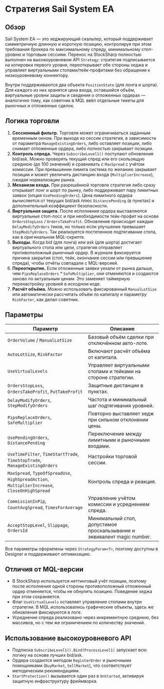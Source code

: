# Стратегия Sail System EA

## Обзор
Sail System EA — это хеджирующий скальпер, который поддерживает симметричную длинную и
короткую позицию, контролируя при этом требования брокера по максимальному спреду,
минимальному стоп-уровню и торговым сессиям. Перенос на StockSharp полностью выполнен на
высокоуровневом API `Strategy`: стратегия подписывается на котировки первого уровня,
переоткрывает обе стороны хеджа и управляет виртуальными стопами/тейк-профитами без
обращения к низкоуровневому коннектору.

Внутри поддерживаются два объекта `PositionState` (для лонга и шорта). Для каждого из них
хранятся цена входа, оставшийся объём, виртуальные уровни защиты и сведения о отложенных
ордерах — аналогично тому, как советник в MQL ввёл отдельные тикеты для рыночных и
отложенных сделок.

## Логика торговли
1. **Сессионный фильтр.** Торговля может ограничиваться заданным временным окном. При
   выходе из сессии стратегия, в зависимости от параметра `ManageExistingOrders`, либо
   оставляет позиции, либо снимает отложенные ордера, либо полностью закрывает позиции.
2. **Контроль спреда.** Через `SubscribeLevel1()` поступают обновления bid/ask. Можно
   проверять текущий спред или его скользящую среднюю (до 100 значений) и сравнивать с
   `MaxSpread` с учётом комиссии. При превышении лимита система по желанию закрывает
   позиции и может увеличить дистанцию входа (`MultiplierIncrease`), ожидая нормализации
   рынка.
3. **Механизм входа.** При разрешённой торговле стратегия либо сразу открывает лонг и
   шорт по рынку, либо поддерживает пару лимитных заявок (опция `UsePendingOrders`). Цена
   лимитного ордера вычисляется от текущих bid/ask плюс `DistancePending` (в пунктах) и
   дополнительный коэффициент безопасности.
4. **Виртуальная защита.** После исполнения ордера выставляются виртуальные стоп-лосс и
   при необходимости тейк-профит на основе `OrdersStopLoss` / `OrdersTakeProfit`.
   Обновление происходит каждые `DelayModifyOrders` тиков, но только если улучшение
   превышает `StepModifyOrders`. Так реализуется постепенное подтягивание стопа, как в
   оригинальном MQL-скрипте.
5. **Выходы.** Когда bid (для лонга) или ask (для шорта) достигает виртуального стопа или
   цели, стратегия отправляет противоположный рыночный ордер. В журнале фиксируется
   причина закрытия (стоп, тейк, окончание сессии или превышение спреда), чтобы отчёты
   совпадали с MQL-версией.
6. **Переоткрытие.** Если отложенные заявки уехали от рынка дальше, чем
   `PipsReplaceOrders` * `SafeMultiplier`, они отменяются и создаются заново по актуальным
   ценам. Это заменяет таймерную перенастройку уровней в исходном коде.
7. **Расчёт объёма.** Можно использовать фиксированный `ManualLotSize` или автоматически
   рассчитать объём по капиталу и параметру `RiskFactor`, как делал советник.

## Параметры
| Параметр | Описание |
|----------|----------|
| `OrderVolume` / `ManualLotSize` | Базовый объём сделки при отключённом авто-лоте. |
| `AutoLotSize`, `RiskFactor` | Включают расчёт объёма от капитала. |
| `UseVirtualLevels` | Управляет виртуальными стопами и тейками на стороне стратегии. |
| `OrdersStopLoss`, `OrdersTakeProfit`, `PutTakeProfit` | Защитные дистанции в пунктах. |
| `DelayModifyOrders`, `StepModifyOrders` | Частота и минимальный шаг подтягивания уровней. |
| `PipsReplaceOrders`, `SafeMultiplier` | Повторно выставляет хедж при сильном отклонении цены. |
| `UsePendingOrders`, `DistancePending` | Переключение между лимитными и рыночными входами. |
| `UseTimeFilter`, `TimeStartTrade`, `TimeStopTrade`, `ManageExistingOrders` | Настройки торговой сессии. |
| `MaxSpread`, `TypeOfSpreadUse`, `HighSpreadAction`, `MultiplierIncrease`, `CloseOnHighSpread` | Контроль спреда и реакция. |
| `CommissionInPip`, `CountAvgSpread`, `TimesForAverage` | Управление учётом комиссии и усреднением спреда. |
| `AcceptStopLevel`, `Slippage`, `OrdersId` | Минимальный стоп, допустимое проскальзывание и эквивалент magic number. |

Все параметры оформлены через `StrategyParam<T>`, поэтому доступны в Designer и поддерживают оптимизацию.

## Отличия от MQL-версии
- В StockSharp используется неттинговый учёт позиции, поэтому после исполнения одной
  стороны противоположный отложенный ордер отменяется, чтобы не обнулить позицию. Поведение
  хеджа при этом сохраняется.
- Флаг `UseVirtualLevels` оставляет управление стопами внутри стратегии. В MQL
  использовались графические объекты, здесь же обновления фиксируются в логе.
- Усреднение спреда реализовано через инкрементную среднюю, без массивов, но с тем же
  ограничением по количеству значений.

## Использование высокоуровневого API
- Подписка `SubscribeLevel1().Bind(ProcessLevel1)` запускает всю логику на основе лучших
  bid/ask.
- Ордера создаются методом `RegisterOrder` и рыночными помощниками (`BuyMarket`,
  `SellMarket`), что соответствует методическим рекомендациям.
- `StartProtection()` вызывается один раз в `OnStarted`, активируя защитную инфраструктуру
  фреймворка.

